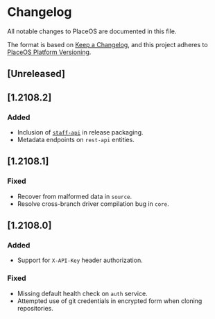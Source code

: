 # Changelog
All notable changes to PlaceOS are documented in this file.

The format is based on [Keep a Changelog](https://keepachangelog.com/en/1.0.0/),
and this project adheres to [PlaceOS Platform Versioning](./README.md#platform-versioning).


## [Unreleased]

## [1.2108.2]

### Added
- Inclusion of [`staff-api`](https://github.com/PlaceOS/staff-api) in release packaging.
- Metadata endpoints on `rest-api` entities.


## [1.2108.1]

### Fixed
- Recover from malformed data in `source`.
- Resolve cross-branch driver compilation bug in `core`.


## [1.2108.0]

### Added
- Support for `X-API-Key` header authorization.

### Fixed
- Missing default health check on `auth` service.
- Attempted use of git credentials in encrypted form when cloning repositories.
